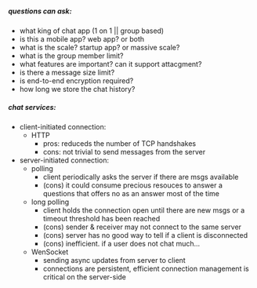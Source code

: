 ##### questions can ask:
  - what king of chat app (1 on 1 || group based)
  - is this a mobile app? web app? or both
  - what is the scale? startup app? or massive scale?
  - what is the group member limit?
  - what features are important? can it support attacgment?
  - is there a message size limit?
  - is end-to-end encryption required?
  - how long we store the chat history?

##### chat services:
  - client-initiated connection:
    - HTTP
      - pros: reduceds the number of TCP handshakes
      - cons: not trivial to send messages from the server
  - server-initiated connection:
    - polling
      - client periodically asks the server if there are msgs available
      - (cons) it could consume precious resouces to answer a questions that offers no as an answer most of the time
    - long polling
      - client holds the connection open until there are new msgs or a timeout threshold has been reached
      - (cons) sender & receiver may not connect to the same server
      - (cons) server has no good way to tell if a client is disconnected
      - (cons) inefficient. if a user does not chat much...
    - WenSocket
      - sending async updates from server to client
      - connections are persistent, efficient connection management is critical on the server-side